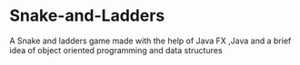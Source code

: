 # Snake-and-Ladders
A Snake and ladders game made with the help of Java FX ,Java and a brief idea of object oriented programming and data structures
